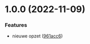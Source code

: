 # 1.0.0 (2022-11-09)


### Features

* nieuwe opzet ([961acc6](https://github.com/milieuinfo/uig/commit/961acc6ad6056fe7e0f7d7f29ea406a9159e318c))
